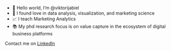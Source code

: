 - 👋 Hello world, I’m @viktorijabiel
- 🫶 I found love in data analysis, visualization, and marketing science
- 📈 I teach Marketing Analytics
- 📚 My phd research focus is on value capture in the ecosystem of digital business platforms



<div>
  Contact me on <a href="https://www.linkedin.com/in/viktorija-bieline" target="_blank">LinkedIn</a>
</div>
